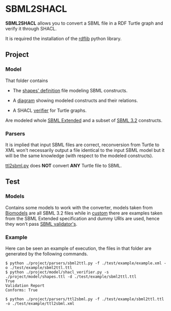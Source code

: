 # SBML2SHACL
 **SBML2SHACL** allows you to convert a SBML file in a RDF Turtle graph and verify it through SHACL. 
 


 It is required the installation of the [rdflib](https://github.com/RDFLib/rdflib) python library.

## Project
### Model
That folder contains
- The [shapes' definition](project/model/shapes.ttl) file modeling SBML constructs.

- A [diagram](project/model/diagram.png) showing modeled constructs and their relations.

- A SHACL [verifier](project/model/shacl_verifier.py) for Turtle graphs. 

Are modeled whole [SBML Extended](https://authors.library.caltech.edu/50975/1/sbml-comp-version-1-release-3.pdf) and a subset of [SBML 3.2](http://co.mbine.org/specifications/sbml.level-3.version-2.core.release-2.pdf) constructs. 

### Parsers
It is implied that input SBML files are correct, reconversion from Turtle to XML won't necessarily output a file identical to the input SBML model but it will be the same knowledge (with respect to the modeled constructs).

[ttl2sbml.py](project/parsers/ttl2sbml.py) does **NOT** convert **ANY** Turtle file to SBML.

## Test

### Models
Contains some models to work with the converter, models taken from [Biomodels](https://www.ebi.ac.uk/biomodels/) are all SBML 3.2 files while in [custom](test/models/custom) there are examples taken from the SBML Extended specification and dummy URIs are used, hence they won't pass [SBML validator's](http://sbml.org/Facilities/Validator).

### Example
Here can be seen an example of execution, the files in that folder are generated by the following commands.
```
$ python ./project/parsers/sbml2ttl.py -f ./test/example/example.xml -o ./test/example/sbml2ttl.ttl 
$ python ./project/model/shacl_verifier.py -s ./project/model/shapes.ttl -d ./test/example/sbml2ttl.ttl
True
Validation Report
Conforms: True

$ python ./project/parsers/ttl2sbml.py -f ./test/example/sbml2ttl.ttl -o ./test/example/ttl2sbml.xml 
```
